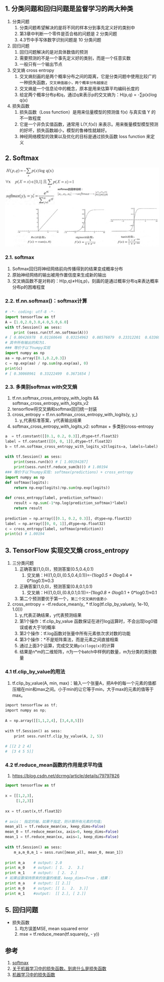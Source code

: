 
## 1. 分类问题和回归问题是监督学习的两大种类

1. 分类问题
    1. 分类问题希望解决的是将不同的样本分到事先定义好的类别中
    2. 第3章中判断一个零件是否合格的问题是 2 分类问题
    3. 4.3节中手写体数字识别问题是 10 分类问题
2. 回归问题
    1. 回归问题解决的是对具体数值的预测
    2. 需要预测的不是一个事先定义好的类别，而是一个任意实数
    3. 一般只有一个输出节点
3. 交叉熵 cross entropy
    1. 交叉熵刻画的是两个概率分布之间的距离，它是分类问题中使用比较广的一种损失函数，`交叉熵值越小，两个概率分布越接近`
    2. 交叉熵是一个信息论中的概念，原本是用来估算平均编码长度的
    3. 给定两个概率分布p和q，通过q来表示p的交叉熵为：H(p,q) = -∑p(x)log q(x)
4. 损失函数
    1. 损失函数（Loss function）是用来估量模型的预测值 f(x) 与真实值 Y 的不一致程度
    2. 它是一个非负实值函数，通常用 L(Y,f(x)) 来表示。用来衡量模型模型预测的好坏，损失函数越小，模型的鲁棒性就越好。
    3. 神经网络模型的效果以及优化的目标是通过损失函数 loss function 来定义

## 2. Softmax

![softmax.png](softmax.png)

### 2.1. softmax

1. Softmax回归将神经网络前向传播得到的结果变成概率分布
2. 原始神经网络的输出被用作置信度来生成新的输出
3. 交叉熵函数不是对称的：H(p,q)≠H(q,p)，刻画的是通过概率分布q来表达概率分布p的困难程度

### 2.2. tf.nn.softmax()：softmax计算
```py
# -*- coding: utf-8 -*-
import tensorflow as tf
A = [1.0,2.0,3.0,4.0,5.0,6.0]
with tf.Session() as sess:
    print (sess.run(tf.nn.softmax(A)))
# [ 0.00426978  0.01160646  0.03154963  0.08576079  0.23312201  0.63369131]
# 其中所有输出的和为1.
### 等价于以下numpy实现
import numpy as np
aa = np.array([0.1,0.2,0.3])
c = np.exp(aa) / np.sum(np.exp(aa), 0)
print(c)
# [ 0.30060961  0.33222499  0.3671654 ]
```
### 2.3. 多类别softmax with交叉熵

1. tf.nn.softmax_cross_entropy_with_logits && softmax_cross_entropy_with_logits_v2
2. tensorflow将交叉熵和softmax回归统一封装
3. cross_entropy = tf.nn.softmax_cross_entropy_with_logits(y, y_)
    1. y_代表标准答案，y代表输出结果
4. softmax_cross_entropy_with_logits_v2: softmax + 多类别cross-entropy 

```py
a  = tf.constant([[0.1, 0.2, 0.3]],dtype=tf.float32)
label = tf.constant([[0, 0, 1]],dtype=tf.float32)
b = tf.nn.softmax_cross_entropy_with_logits_v2(logits=a, labels=label)

with tf.Session() as sess:
    print(sess.run(b)) # [ 1.00194287]
    print(sess.run(tf.reduce_sum(b))) # 1.00194
### 等价于以下numpy实现: softmax(predictions) + cross_entropy
import numpy as np
def softmax(logits):
    return np.exp(logits)/np.sum(np.exp(logits))

def cross_entropy(label, prediction_softmax):
    result = np.sum(-1*np.log(prediction_softmax)*label)
    return result

prediction = np.array([[0.1, 0.2, 0.3]], dtype=np.float32)
label = np.array([[0, 0, 1]],dtype=np.float32)
c = cross_entropy(label, softmax(prediction))
print(c) # 1.00194
```

## 3. TensorFlow 实现交叉熵 cross_entropy

1. 三分类问题
    1. 正确答案(1,0,0)，预测答案(0.5,0.4,0.1)
        1. 交叉熵：H((1,0,0),(0.5,0.4,0.1))=-(1*log0.5 + 0*log0.4 + 0*log0.1)≈0.3
    2. 正确答案(1,0,0)，预测答案(0.8,0.1,0.1)
        1. 交叉熵：H((1,0,0),(0.8,0.1,0.1))=-(1*log0.8 + 0*log0.1 + 0*log0.1)≈0.1
    3. 第二个预测要优于第一个，`第二个交叉熵的值更小`
2. cross_entropy = -tf.reduce_mean(y_ * tf.log(tf.clip_by_value(y, 1e-10, 1.0)))
    1. y_代表正确结果，y代表预测结果
    2. 第1个操作：tf.clip_by_value 函数保证在进行log运算时，不会出现log0错误或者大于1的概率
    3. 第2个操作：tf.log函数对张量中所有元素依次求对数的功能
    4. 第3个操作：*不是矩阵乘法，而是元素之间直接相乘
    5. 通过上面3个运算，完成交叉熵`p(x)logq(x)`的计算
    6. 结果是n*m的二维矩阵，n为一个batch中样例的数量，m为分类的类别数量

### 4.1 tf.clip_by_value的用法

1. tf.clip_by_value(A, min, max)：输入一个张量A，把A中的每一个元素的值都压缩在min和max之间。小于min的让它等于min，大于max的元素的值等于max。

```py
import tensorflow as tf;  
import numpy as np;  
  
A = np.array([[1,1,2,4], [3,4,8,5]])  
  
with tf.Session() as sess:  
    print sess.run(tf.clip_by_value(A, 2, 5))

# [[2 2 2 4]
#  [3 4 5 5]]
```

### 4.2 tf.reduce_mean函数的作用是求平均值

1. https://blog.csdn.net/dcrmg/article/details/79797826

```py
import tensorflow as tf
 
x = [[1,2,3],
     [1,2,3]]
 
xx = tf.cast(x,tf.float32)

# axis： 指定的轴，如果不指定，则计算所有元素的均值;
mean_all = tf.reduce_mean(xx, keep_dims=False)
mean_0 = tf.reduce_mean(xx, axis=0, keep_dims=False)
mean_1 = tf.reduce_mean(xx, axis=1, keep_dims=False)
 
with tf.Session() as sess:
    m_a,m_0,m_1 = sess.run([mean_all, mean_0, mean_1])
 
print m_a    # output: 2.0
print m_0    # output: [ 1.  2.  3.]
print m_1    # output:  [ 2.  2.]
# 如果设置保持原来的张量的维度，keep_dims=True ，结果：
print m_a    # output: [[ 2.]]
print m_0    # output: [[ 1.  2.  3.]]
print m_1    #output:  [[ 2.], [ 2.]]
```


## 5. 回归问题

* 损失函数
    1. 均方误差MSE, mean squared error
    2. mse = tf.reduce_mean(tf.square(y_ - y))

## 参考

1. [softmax](https://blog.csdn.net/caomin1hao/article/details/80587327)
2. [关于机器学习中的损失函数。到底什么是损失函数](https://blog.csdn.net/qq_24753293/article/details/78788844)
3. [机器学习中的损失函数](https://blog.csdn.net/u010976453/article/details/78488279)